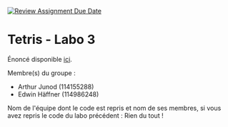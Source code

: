 [![Review Assignment Due Date](https://classroom.github.com/assets/deadline-readme-button-24ddc0f5d75046c5622901739e7c5dd533143b0c8e959d652212380cedb1ea36.svg)](https://classroom.github.com/a/EwpFDAH8)
# Tetris - Labo 3

Énoncé disponible [ici](https://web-classroom.github.io/labos/labo-5-tetris-3.html).

Membre(s) du groupe :
- Arthur Junod (114155288)
- Edwin Häffner (114986248)

Nom de l'équipe dont le code est repris et nom de ses membres, si vous avez repris le code du labo précédent :
Rien du tout !
